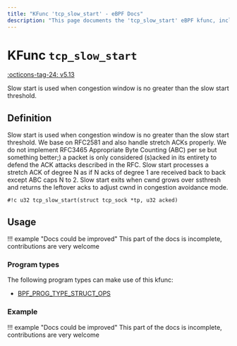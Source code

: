```yaml
---
title: "KFunc 'tcp_slow_start' - eBPF Docs"
description: "This page documents the 'tcp_slow_start' eBPF kfunc, including its defintion, usage, program types that can use it, and examples."
---
```

# KFunc `tcp_slow_start`

<!-- [FEATURE_TAG](tcp_slow_start) -->
[:octicons-tag-24: v5.13](https://github.com/torvalds/linux/commit/e78aea8b2170be1b88c96a4d138422986a737336)
<!-- [/FEATURE_TAG] -->

Slow start is used when congestion window is no greater than the slow start threshold.
## Definition

Slow start is used when congestion window is no greater than the slow start threshold. We base on RFC2581 and also handle stretch ACKs properly. We do not implement RFC3465 Appropriate Byte Counting (ABC) per se but something better;) a packet is only considered (s)acked in its entirety to defend the ACK attacks described in the RFC. Slow start processes a stretch ACK of degree N as if N acks of degree 1 are received back to back except ABC caps N to 2. Slow start exits when cwnd grows over ssthresh and returns the leftover acks to adjust cwnd in congestion avoidance mode.

<!-- [KFUNC_DEF] -->
`#!c u32 tcp_slow_start(struct tcp_sock *tp, u32 acked)`
<!-- [/KFUNC_DEF] -->

## Usage

!!! example "Docs could be improved"
    This part of the docs is incomplete, contributions are very welcome

### Program types

The following program types can make use of this kfunc:

<!-- [KFUNC_PROG_REF] -->
- [BPF_PROG_TYPE_STRUCT_OPS](../program-type/BPF_PROG_TYPE_STRUCT_OPS.md)
<!-- [/KFUNC_PROG_REF] -->

### Example

!!! example "Docs could be improved"
    This part of the docs is incomplete, contributions are very welcome

